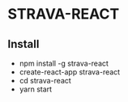 # STRAVA-REACT

## Install

* npm install -g strava-react
* create-react-app strava-react
* cd strava-react
* yarn start

